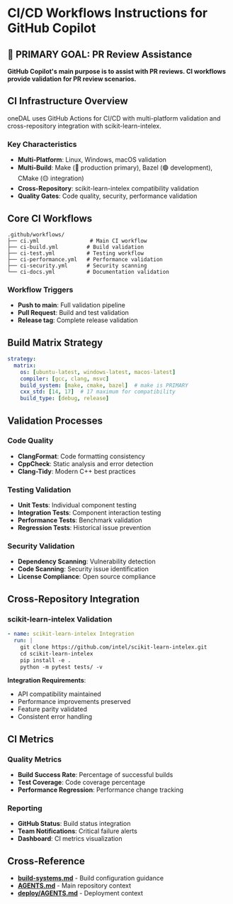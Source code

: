 # CI/CD Workflows Instructions for GitHub Copilot

## 🎯 **PRIMARY GOAL: PR Review Assistance**

**GitHub Copilot's main purpose is to assist with PR reviews. CI workflows provide validation for PR review scenarios.**

## CI Infrastructure Overview

oneDAL uses GitHub Actions for CI/CD with multi-platform validation and cross-repository integration with scikit-learn-intelex.

### Key Characteristics
- **Multi-Platform**: Linux, Windows, macOS validation
- **Multi-Build**: Make (🔴 production primary), Bazel (🟢 development), CMake (🟡 integration)
- **Cross-Repository**: scikit-learn-intelex compatibility validation
- **Quality Gates**: Code quality, security, performance validation

## Core CI Workflows

```
.github/workflows/
├── ci.yml                # Main CI workflow
├── ci-build.yml         # Build validation
├── ci-test.yml          # Testing workflow  
├── ci-performance.yml   # Performance validation
├── ci-security.yml      # Security scanning
└── ci-docs.yml          # Documentation validation
```

### Workflow Triggers
- **Push to main**: Full validation pipeline
- **Pull Request**: Build and test validation
- **Release tag**: Complete release validation

## Build Matrix Strategy

```yaml
strategy:
  matrix:
    os: [ubuntu-latest, windows-latest, macos-latest]
    compiler: [gcc, clang, msvc]
    build_system: [make, cmake, bazel]  # make is PRIMARY
    cxx_std: [14, 17]  # 17 maximum for compatibility
    build_type: [debug, release]
```

## Validation Processes

### Code Quality
- **ClangFormat**: Code formatting consistency
- **CppCheck**: Static analysis and error detection
- **Clang-Tidy**: Modern C++ best practices

### Testing Validation
- **Unit Tests**: Individual component testing
- **Integration Tests**: Component interaction testing
- **Performance Tests**: Benchmark validation
- **Regression Tests**: Historical issue prevention

### Security Validation
- **Dependency Scanning**: Vulnerability detection
- **Code Scanning**: Security issue identification
- **License Compliance**: Open source compliance

## Cross-Repository Integration

### scikit-learn-intelex Validation
```yaml
- name: scikit-learn-intelex Integration
  run: |
    git clone https://github.com/intel/scikit-learn-intelex.git
    cd scikit-learn-intelex
    pip install -e .
    python -m pytest tests/ -v
```

**Integration Requirements**:
- API compatibility maintained
- Performance improvements preserved
- Feature parity validated
- Consistent error handling

## CI Metrics

### Quality Metrics
- **Build Success Rate**: Percentage of successful builds
- **Test Coverage**: Code coverage percentage
- **Performance Regression**: Performance change tracking

### Reporting
- **GitHub Status**: Build status integration
- **Team Notifications**: Critical failure alerts
- **Dashboard**: CI metrics visualization

## Cross-Reference
- **[build-systems.md](build-systems.md)** - Build configuration guidance
- **[AGENTS.md](../../AGENTS.md)** - Main repository context
- **[deploy/AGENTS.md](../../deploy/AGENTS.md)** - Deployment context